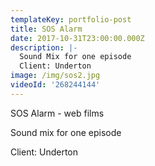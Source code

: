 ```yaml
---
templateKey: portfolio-post
title: SOS Alarm
date: 2017-10-31T23:00:00.000Z
description: |-
  Sound Mix for one episode
  Client: Underton
image: /img/sos2.jpg
videoId: '268244144'
---
```

SOS Alarm - web films

Sound mix for one episode

Client: Underton
